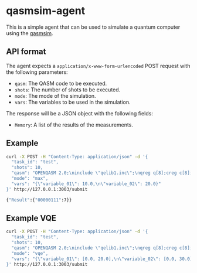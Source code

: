 # qasmsim-agent

This is a simple agent that can be used to simulate a quantum computer using the [qasmsim](https://github.com/delapuente/qasmsim).

## API format

The agent expects a `application/x-www-form-urlencoded` POST request with the following parameters:

- `qasm`: The QASM code to be executed.
- `shots`: The number of shots to be executed.
- `mode`: The mode of the simulation.
- `vars`: The variables to be used in the simulation.

The response will be a JSON object with the following fields:

- `Memory`: A list of the results of the measurements.

## Example

```bash
curl -X POST -H "Content-Type: application/json" -d '{
  "task_id": "test",
  "shots": 10,
  "qasm": "OPENQASM 2.0;\ninclude \"qelib1.inc\";\nqreg q[8];creg c[8];\nx q[0];\ny q[1];\nh q[2];\nmeasure q[0] -> c[0];\nmeasure q[1] -> c[1];\nry(variable_01) q[3];\nmeasure q[2] -> c[2];",
  "mode": "max",
  "vars": "{\"variable_01\": 10.0,\n\"variable_02\": 20.0}"
}' http://127.0.0.1:3003/submit

{"Result":{"00000111":7}}
```

## Example VQE
  
```bash
curl -X POST -H "Content-Type: application/json" -d '{
  "task_id": "test",
  "shots": 10,
  "qasm": "OPENQASM 2.0;\ninclude \"qelib1.inc\";\nqreg q[8];creg c[8];\nx q[0];\ny q[1];\nh q[2];\nmeasure q[0] -> c[0];\nmeasure q[1] -> c[1];\nry(variable_01) q[3];\nmeasure q[2] -> c[2];",
  "mode": "vqe",
  "vars": "{\"variable_01\": [0.0, 20.0],\n\"variable_02\": [0.0, 30.0]}"
}' http://127.0.0.1:3003/submit
```

